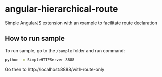 angular-hierarchical-route
==========================


Simple AngularJS extension with an example to facilitate route declaration

How to run sample
-----------------
To run sample, go to the `/sample` folder and run command:

```sh
python -m SimpleHTTPServer 8888
```

Go then to http://localhost:8888/with-route-only
